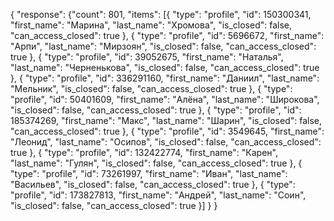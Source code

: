 {
"response": {"count": 801,
"items": [{
"type": "profile",
"id": 150300341,
"first_name": "Марина",
"last_name": "Хромова",
"is_closed": false,
"can_access_closed": true
}, {
"type": "profile",
"id": 5696672,
"first_name": "Арпи",
"last_name": "Мирзоян",
"is_closed": false,
"can_access_closed": true
}, {
"type": "profile",
"id": 39052675,
"first_name": "Наталья",
"last_name": "Черненькова",
"is_closed": false,
"can_access_closed": true
}, {
"type": "profile",
"id": 336291160,
"first_name": "Даниил",
"last_name": "Мельник",
"is_closed": false,
"can_access_closed": true
}, {
"type": "profile",
"id": 50401609,
"first_name": "Алёна",
"last_name": "Широкова",
"is_closed": false,
"can_access_closed": true
}, {
"type": "profile",
"id": 185374269,
"first_name": "Макс",
"last_name": "Шарин",
"is_closed": false,
"can_access_closed": true
}, {
"type": "profile",
"id": 3549645,
"first_name": "Леонид",
"last_name": "Осипов",
"is_closed": false,
"can_access_closed": true
}, {
"type": "profile",
"id": 132422774,
"first_name": "Карен",
"last_name": "Гулян",
"is_closed": false,
"can_access_closed": true
}, {
"type": "profile",
"id": 73261997,
"first_name": "Иван",
"last_name": "Васильев",
"is_closed": false,
"can_access_closed": true
}, {
"type": "profile",
"id": 173827813,
"first_name": "Андрей",
"last_name": "Соин",
"is_closed": false,
"can_access_closed": true
}]
}
}
